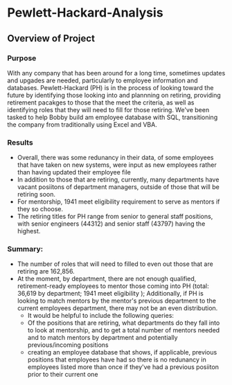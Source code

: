 # Pewlett-Hackard-Analysis

## Overview of Project
### Purpose
With any company that has been around for a long time, sometimes updates and upgades are needed, particularly to employee information and databases. Pewlett-Hackard (PH) is in the process of looking toward the future by identifying those looking into and plannning on retiring, providing retirement pacakges to those that the meet the criteria, as well as identifying roles that they will need to fill for those retiring. We've been tasked to help Bobby build am employee database with SQL, transitioning the company from traditionally using Excel and VBA.

### Results
* Overall, there was some redunancy in their data, of some employees that have taken on new systems, were input as new employees rather than having updated their employee file
* In addition to those that are retiring, currently, many departments have vacant posiitons of department managers, outside of those that will be retiring soon. 
* For mentorship, 1941 meet eligibility requirement to serve as mentors if they so choose.
* The retiring titles for PH range from senior to general staff positions, with senior engineers (44312) and senior staff (43797) having the highest. 

### Summary: 
* The number of roles that will need to filled to even out those that are retiring are 162,856.
* At the moment, by department, there are not enough qualified, retirement-ready employees   to mentor those coming into PH (total: 36,619 by department; 1941 meet eligibility ); Additionally, if PH is looking to match mentors by the mentor's previous department to the current employees department, there may not be an even distribution. 
  * It would be helpful to include the following queries: 
   * Of the positions that are retiring, what departments do they fall into to look at mentorship, and to get a total number of mentors needed and to match mentors by department and potentially previous/incoming positions
   * creating an employee database that shows, if applicable, previous positions that employees have had so there is no redunancy in employees listed more than once if they've had a previous posiiton prior to their current one
